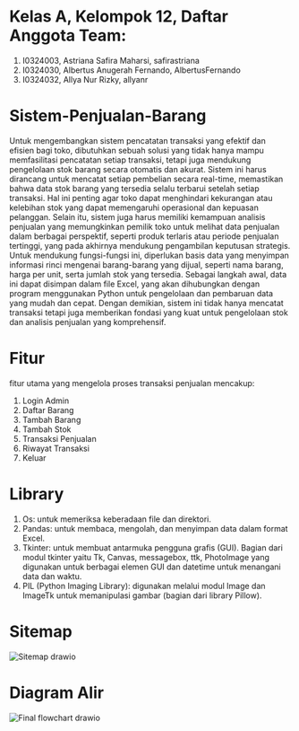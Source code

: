 # Kelas A, Kelompok 12, Daftar Anggota Team:
1. I0324003, Astriana Safira Maharsi, safirastriana
2. I0324030, Albertus Anugerah Fernando, AlbertusFernando
3. I0324032, Allya Nur Rizky, allyanr

# Sistem-Penjualan-Barang
Untuk mengembangkan sistem pencatatan transaksi yang efektif dan efisien bagi toko, dibutuhkan sebuah solusi yang tidak hanya mampu memfasilitasi pencatatan setiap transaksi, tetapi juga mendukung pengelolaan stok barang secara otomatis dan akurat. Sistem ini harus dirancang untuk mencatat setiap pembelian secara real-time, memastikan bahwa data stok barang yang tersedia selalu terbarui setelah setiap transaksi. Hal ini penting agar toko dapat menghindari kekurangan atau kelebihan stok yang dapat memengaruhi operasional dan kepuasan pelanggan. Selain itu, sistem juga harus memiliki kemampuan analisis penjualan yang memungkinkan pemilik toko untuk melihat data penjualan dalam berbagai perspektif, seperti produk terlaris atau periode penjualan tertinggi, yang pada akhirnya mendukung pengambilan keputusan strategis. Untuk mendukung fungsi-fungsi ini, diperlukan basis data yang menyimpan informasi rinci mengenai barang-barang yang dijual, seperti nama barang, harga per unit, serta jumlah stok yang tersedia. Sebagai langkah awal, data ini dapat disimpan dalam file Excel, yang akan dihubungkan dengan program menggunakan Python untuk pengelolaan dan pembaruan data yang mudah dan cepat. Dengan demikian, sistem ini tidak hanya mencatat transaksi tetapi juga memberikan fondasi yang kuat untuk pengelolaan stok dan analisis penjualan yang komprehensif.

# Fitur
fitur utama yang mengelola proses transaksi penjualan mencakup:
1. Login Admin
2. Daftar Barang
3. Tambah Barang
4. Tambah Stok
5. Transaksi Penjualan
6. Riwayat Transaksi
7. Keluar

# Library
1.	Os: untuk memeriksa keberadaan file dan direktori.
2.	Pandas: untuk membaca, mengolah, dan menyimpan data dalam format Excel.
3.	Tkinter: untuk membuat antarmuka pengguna grafis (GUI).
    Bagian dari modul tkinter yaitu Tk, Canvas, messagebox, ttk, PhotoImage yang digunakan untuk berbagai elemen GUI dan datetime untuk menangani data dan waktu.
4.	PIL (Python Imaging Library): digunakan melalui modul Image dan ImageTk untuk memanipulasi gambar (bagian dari library Pillow).

# Sitemap
![Sitemap drawio](https://github.com/user-attachments/assets/c22dc312-4d3c-413e-b88d-7cbe6eca52bb)


# Diagram Alir
![Final flowchart drawio](https://github.com/user-attachments/assets/35652cde-b4ec-459d-9a5e-5fbd265a1248)

